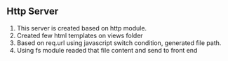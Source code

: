 ## Http Server 
1. This server is created based on http module.
2. Created few html templates on views folder
3. Based on req.url using javascript switch condition, generated file path.
4. Using fs module readed that file content and send to front end
